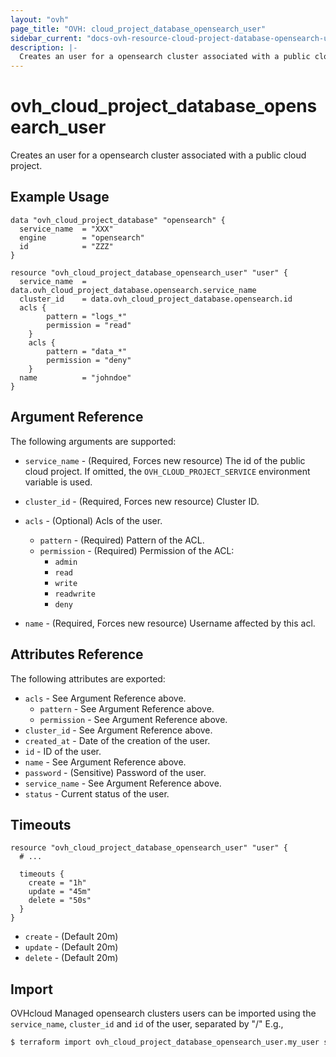 ```yaml
---
layout: "ovh"
page_title: "OVH: cloud_project_database_opensearch_user"
sidebar_current: "docs-ovh-resource-cloud-project-database-opensearch-user"
description: |-
  Creates an user for a opensearch cluster associated with a public cloud project.
---
```


# ovh_cloud_project_database_opensearch_user

Creates an user for a opensearch cluster associated with a public cloud project.

## Example Usage

```hcl
data "ovh_cloud_project_database" "opensearch" {
  service_name  = "XXX"
  engine        = "opensearch"
  id            = "ZZZ"
}

resource "ovh_cloud_project_database_opensearch_user" "user" {
  service_name  = data.ovh_cloud_project_database.opensearch.service_name
  cluster_id    = data.ovh_cloud_project_database.opensearch.id
  acls {
		pattern = "logs_*"
		permission = "read"
	}
	acls {
		pattern = "data_*"
		permission = "deny"
	}
  name          = "johndoe"
}
```

## Argument Reference

The following arguments are supported:

* `service_name` - (Required, Forces new resource) The id of the public cloud project. If omitted,
  the `OVH_CLOUD_PROJECT_SERVICE` environment variable is used.

* `cluster_id` - (Required, Forces new resource) Cluster ID.

* `acls` - (Optional) Acls of the user.
  * `pattern` - (Required) Pattern of the ACL.
  * `permission` - (Required) Permission of the ACL:
    * `admin`
    * `read`
    * `write`
    * `readwrite`
    * `deny`

* `name` - (Required, Forces new resource) Username affected by this acl.

## Attributes Reference

The following attributes are exported:

* `acls` - See Argument Reference above.
  * `pattern` - See Argument Reference above.
  * `permission` - See Argument Reference above.
* `cluster_id` - See Argument Reference above.
* `created_at` - Date of the creation of the user.
* `id` - ID of the user.
* `name` - See Argument Reference above.
* `password` - (Sensitive) Password of the user.
* `service_name` - See Argument Reference above.
* `status` - Current status of the user.

## Timeouts

```hcl
resource "ovh_cloud_project_database_opensearch_user" "user" {
  # ...

  timeouts {
    create = "1h"
    update = "45m"
    delete = "50s"
  }
}
```
* `create` - (Default 20m)
* `update` - (Default 20m)
* `delete` - (Default 20m)

## Import

OVHcloud Managed opensearch clusters users can be imported using the `service_name`, `cluster_id` and `id` of the user, separated by "/" E.g.,

```bash
$ terraform import ovh_cloud_project_database_opensearch_user.my_user service_name/cluster_id/id
```